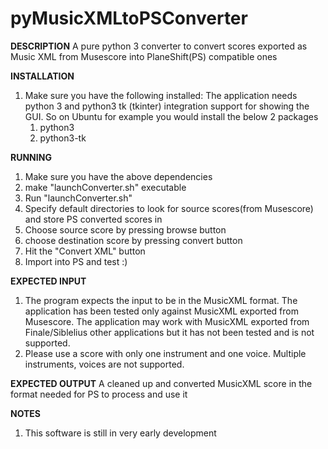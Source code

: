 # pyMusicXMLtoPSConverter

**DESCRIPTION**
A pure python 3 converter to convert scores exported as Music XML from Musescore into PlaneShift(PS) compatible ones

**INSTALLATION**
1) Make sure you have the following installed:
    The application needs python 3 and python3 tk (tkinter) integration support for showing the GUI.
    So on Ubuntu for example you would install the below 2 packages
    1) python3
    2) python3-tk

**RUNNING**
1) Make sure you have the above dependencies
3) make "launchConverter.sh" executable
4) Run "launchConverter.sh"
2) Specify default directories to look for source scores(from Musescore) and store PS converted scores in
5) Choose source score by pressing browse button
6) choose destination score by pressing convert button
7) Hit the "Convert XML" button
8) Import into PS and test :)

**EXPECTED INPUT**
1) The program expects the input to be in the MusicXML format. The application has been tested only against MusicXML 
exported from Musescore. The application may work with MusicXML exported from Finale/Siblelius other applications 
but it has not been tested and is not supported.
2) Please use a score with only one instrument and one voice. Multiple instruments, voices are not supported.

**EXPECTED OUTPUT**
A cleaned up and converted MusicXML score in the format needed for PS to process and use it

**NOTES**
1) This software is still in very early development

